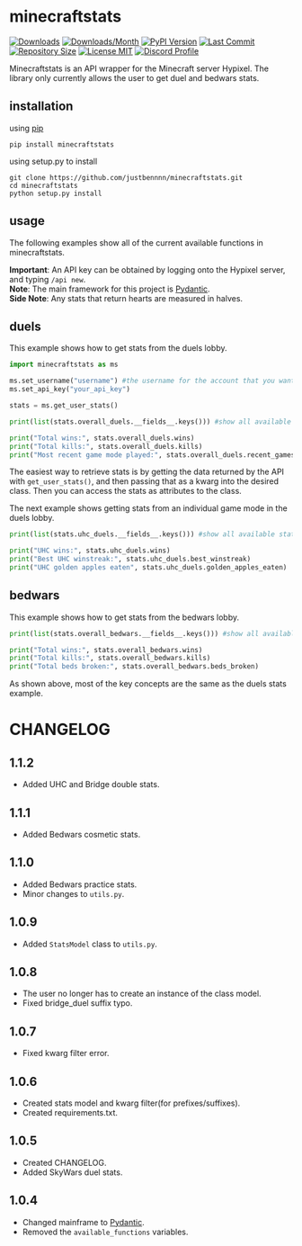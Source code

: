 # minecraftstats

[![Downloads](https://pepy.tech/badge/minecraftstats)](https://pepy.tech/project/minecraftstats)
[![Downloads/Month](https://pepy.tech/badge/minecraftstats/month)](https://pepy.tech/project/minecraftstats)
[![PyPI Version](https://img.shields.io/pypi/v/minecraftstats)](https://pypi.org/project/minecraftstats/)
[![Last Commit](https://img.shields.io/github/last-commit/justbennnn/minecraftstats)](https://github.com/JustBennnn/minecraftstats/commits/master)
[![Repository Size](https://img.shields.io/github/repo-size/justbennnn/minecraftstats)](https://github.com/JustBennnn/minecraftstats)
[![License MIT](https://img.shields.io/github/license/justbennnn/minecraftstats)](https://github.com/JustBennnn/minecraftstats/blob/master/LICENSE)
[![Discord Profile](https://img.shields.io/badge/chat-discord-blue)](https://discordapp.com/users/801460768577945681)

Minecraftstats is an API wrapper for the Minecraft server Hypixel. The library only currently allows the user to get
duel and bedwars stats.

## installation
using [pip](https://pypi.org/project/minecraftstats "")

```
pip install minecraftstats
```

using setup.py to install

```
git clone https://github.com/justbennnn/minecraftstats.git
cd minecraftstats
python setup.py install
```

## usage
The following examples show all of the current available functions in minecraftstats.

**Important**: An API key can be obtained by logging onto the Hypixel server, and typing `/api new`.\
**Note**: The main framework for this project is [Pydantic](https://github.com/samuelcolvin/pydantic "").\
**Side Note**: Any stats that return hearts are measured in halves.

## duels
This example shows how to get stats from the duels lobby.

```python
import minecraftstats as ms

ms.set_username("username") #the username for the account that you want to get the stats from
ms.set_api_key("your_api_key")

stats = ms.get_user_stats()

print(list(stats.overall_duels.__fields__.keys())) #show all available functions for overall_duels

print("Total wins:", stats.overall_duels.wins)
print("Total kills:", stats.overall_duels.kills)
print("Most recent game mode played:", stats.overall_duels.recent_games[0])
```

The easiest way to retrieve stats is by getting the data returned by the API with `get_user_stats()`, and then passing 
that as a kwarg into the desired class. Then you can access the stats as attributes to the class.

The next example shows getting stats from an individual game mode in the duels lobby.

```python
print(list(stats.uhc_duels.__fields__.keys())) #show all available stats for uhc_duels

print("UHC wins:", stats.uhc_duels.wins)
print("Best UHC winstreak:", stats.uhc_duels.best_winstreak)
print("UHC golden apples eaten", stats.uhc_duels.golden_apples_eaten)
```

## bedwars
This example shows how to get stats from the bedwars lobby.

```python
print(list(stats.overall_bedwars.__fields__.keys())) #show all available functions for overall_bedwars

print("Total wins:", stats.overall_bedwars.wins)
print("Total kills:", stats.overall_bedwars.kills)
print("Total beds broken:", stats.overall_bedwars.beds_broken)
```

As shown above, most of the key concepts are the same as the duels stats example.

# CHANGELOG

## 1.1.2

* Added UHC and Bridge double stats.

## 1.1.1

* Added Bedwars cosmetic stats.

## 1.1.0

* Added Bedwars practice stats.
* Minor changes to `utils.py`.

## 1.0.9

* Added `StatsModel` class to `utils.py`.

## 1.0.8

* The user no longer has to create an instance of the class model.
* Fixed bridge_duel suffix typo.

## 1.0.7

* Fixed kwarg filter error.

## 1.0.6

* Created stats model and kwarg filter(for prefixes/suffixes).
* Created requirements.txt.

## 1.0.5

* Created CHANGELOG.
* Added SkyWars duel stats.

## 1.0.4

* Changed mainframe to [Pydantic](https://github.com/samuelcolvin/pydantic "").
* Removed the `available_functions` variables.